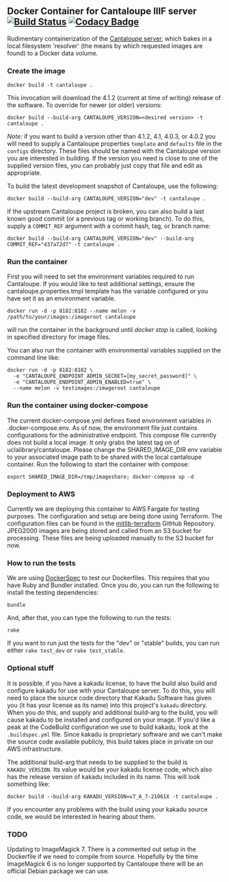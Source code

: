 ## Docker Container for Cantaloupe IIIF server &nbsp;[![Build Status](https://travis-ci.com/UCLALibrary/docker-cantaloupe.svg?branch=master)](https://travis-ci.com/UCLALibrary/docker-cantaloupe) [![Codacy Badge](https://api.codacy.com/project/badge/Grade/0339f09b793a4f3ea37e09f5e1c3b66b)](https://www.codacy.com/app/UCLALibrary/docker-cantaloupe?utm_source=github.com&amp;utm_medium=referral&amp;utm_content=UCLALibrary/docker-cantaloupe&amp;utm_campaign=Badge_Grade)

Rudimentary containerization of the [Cantaloupe server](https://cantaloupe-project.github.io/cantaloupe), which bakes in a local filesystem 'resolver' (the means by which requested images are found) to a Docker data volume.

### Create the image

    docker build -t cantaloupe .

This invocation will download the 4.1.2 (current at time of writing) release of the software. To override for
newer (or older) versions:

    docker build --build-arg CANTALOUPE_VERSION=<desired version> -t cantaloupe .

_Note:_ if you want to build a version other than 4.1.2, 4.1, 4.0.3, or 4.0.2 you will need to supply a Cantaloupe properties `template` and `defaults` file in the `configs` directory. These files should be named with the Cantaloupe version you are interested in building. If the version you need is close to one of the supplied version files, you can probably just copy that file and edit as appropriate.

To build the latest development snapshot of Cantaloupe, use the following:

    docker build --build-arg CANTALOUPE_VERSION="dev" -t cantaloupe .

If the upstream Cantaloupe project is broken, you can also build a last known good commit (or a previous tag or working branch). To do this, supply a `COMMIT_REF` argument with a commit hash, tag, or branch name:

    docker build --build-arg CANTALOUPE_VERSION="dev" --build-arg COMMIT_REF="437a72d7" -t cantaloupe .

### Run the container

 First you will need to set the environment variables required to run Cantaloupe. If you would like to test additional settings, ensure the cantaloupe.properties.tmpl template has the variable configured or you have set it as an environment variable.

    docker run -d -p 8182:8182 --name melon -v /path/to/your/images:/imageroot cantaloupe

will run the container in the background until _docker stop_ is called, looking in specified directory for image files.

 You can also run the container with environmental variables supplied on the command line like:

    docker run -d -p 8182:8182 \
      -e "CANTALOUPE_ENDPOINT_ADMIN_SECRET=[my_secret_password]" \
      -e "CANTALOUPE_ENDPOINT_ADMIN_ENABLED=true" \
      --name melon -v testimages:/imageroot cantaloupe

### Run the container using docker-compose

The current docker-compose.yml defines fixed environment variables in .docker-compose.env. As of now, the environment file just contains configurations for the administrative endpoint. This compose file currently does not build a local image. It only grabs the latest tag on of uclalibrary/cantaloupe. Please change the SHARED_IMAGE_DIR env variable to your associated image path to be shared with the local cantaloupe container. Run the following to start the container with compose:

    export SHARED_IMAGE_DIR=/tmp/imageshare; docker-compose up -d

### Deployment to AWS

Currently we are deploying this container to AWS Fargate for testing purposes. The configuration and setup are being done using Terraform. The configuration files can be found in the [mitlib-terraform](https://github.com/MITLibraries/mitlib-terraform) GitHub Repository. JPEG2000 images are being stored and called from an S3 bucket for processing. These files are being uploaded manually to the S3 bucket for now.

### How to run the tests

We are using [DockerSpec](https://github.com/zuazo/dockerspec) to test our Dockerfiles. This requires that you have Ruby and Bundler installed. Once you do, you can run the following to install the testing dependencies:

    bundle

And, after that, you can type the following to run the tests:

    rake

If you want to run just the tests for the "dev" or "stable" builds, you can run either `rake test_dev` or `rake test_stable`.

### Optional stuff

It is possible, if you have a kakadu license, to have the build also build and configure kakadu for use with your Cantaloupe server. To do this, you will need to place the source code directory that Kakadu Software has given you (it has your license as its name) into this project's `kakadu` directory. When you do this, and supply and additional build-arg to the build, you will cause kakadu to be installed and configured on your image. If you'd like a peak at the CodeBuild configuration we use to build kakadu, look at the `.buildspec.yml` file. Since kakadu is proprietary software and we can't make the source code available publicly, this build takes place in private on our AWS infrastructure.

The additional build-arg that needs to be supplied to the build is `KAKADU_VERSION`. Its value would be your kakadu license code, which also has the release version of kakadu included in its name. This will look something like:

    docker build --build-arg KAKADU_VERSION=v7_A_7-21061X -t cantaloupe .

If you encounter any problems with the build using your kakadu source code, we would be interested in hearing about them.

### TODO

 Updating to ImageMagick 7. There is a commented out setup in the Dockerfile if we need to compile from source. Hopefully by the time ImageMagick 6 is no longer supported by Cantaloupe there will be an official Debian package we can use.
